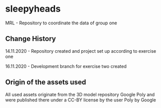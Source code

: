 # sleepyheads
MRL - Repository to coordinate the data of group one


## Change History 

14.11.2020 - Repository created and project set up according to exercise one

16.11.2020 - Development branch for exercise two created

## Origin of the assets used

All used assets originate from the 3D model repository Google Poly and were published there under a CC-BY license by the user Poly by Google
